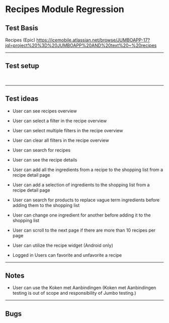 # Recipes Module Regression


## Test Basis

Recipes (Epic) <https://icemobile.atlassian.net/browse/JUMBOAPP-17?jql=project%20%3D%20JUMBOAPP%20AND%20text%20~%20recipes>

***

## Test setup
<br>

***

## Test ideas 

- User can see recipes overview 

- User can select a filter in the recipe overview

- User can select multiple filters in the recipe overview

- User can clear all filters in the recipe overview

- User can search for recipes

- User can see the recipe details

- User can add all the ingredients from a recipe to the shopping list from a recipe detail page

- User can add a selection of ingredients to the shopping list from a recipe detail page 

- User can search for products to replace vague term ingredients before adding them to the shopping list
 
- User can change one ingredient for another before adding it to the shopping list

- User can scroll to the next page if there are more than 10 recipes per page

- User can utilize the recipe widget (Android only)

- Logged in Users can favorite and unfavorite a recipe

***


## Notes
- User can use the Koken met Aanbindingen 
(Koken met Aanbindingen testing is out of scope and responsibility of Jumbo testing.)

***

## Bugs